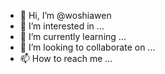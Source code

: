 - 👋 Hi, I’m @woshiawen
- 👀 I’m interested in ...
- 🌱 I’m currently learning ...
- 💞️ I’m looking to collaborate on ...
- 📫 How to reach me ...

<!---
woshiawen/woshiawen is a ✨ special ✨ repository because its `README.md` (this file) appears on your GitHub profile.
You can click the Preview link to take a look at your changes.
--->
